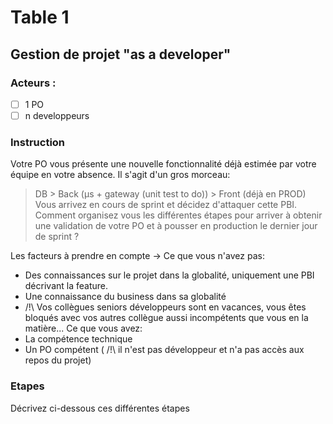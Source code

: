# Table 1
## Gestion de projet "as a developer"
### Acteurs : 
- [ ] 1 PO 
- [ ] n developpeurs

### Instruction
Votre PO vous présente une nouvelle fonctionnalité déjà estimée par votre équipe en votre absence. 
Il s'agit d'un gros morceau:
> DB > Back (µs + gateway (unit test to do)) > Front (déjà en PROD)
Vous arrivez en cours de sprint et décidez d'attaquer cette PBI. 
Comment organisez vous les différentes étapes pour arriver à obtenir une validation de votre PO et à pousser en production le dernier jour de sprint ?

Les facteurs à prendre en compte ->
Ce que vous n'avez pas:
- Des connaissances sur le projet dans la globalité, uniquement une PBI décrivant la feature.
- Une connaissance du business dans sa globalité
- /!\ Vos collègues seniors développeurs sont en vacances, vous êtes bloqués avec vos autres collègue aussi incompétents que vous en la matière...
Ce que vous avez:
- La compétence technique
- Un PO compétent ( /!\ il n'est pas développeur et n'a pas accès aux repos du projet)

### Etapes
Décrivez ci-dessous ces différentes étapes
```


```
